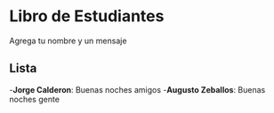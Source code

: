 # Libro de Estudiantes

Agrega tu nombre y un mensaje

## Lista

-**Jorge Calderon**: Buenas noches amigos
-**Augusto Zeballos**: Buenas noches gente